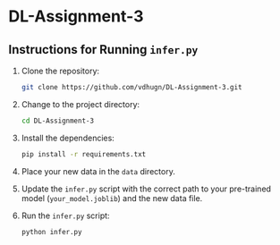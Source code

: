 # DL-Assignment-3

## Instructions for Running `infer.py`

1. Clone the repository:
    ```bash
    git clone https://github.com/vdhugn/DL-Assignment-3.git
    ```
2. Change to the project directory:

    ```bash
    cd DL-Assignment-3
    ```
3. Install the dependencies:
    ```bash
    pip install -r requirements.txt
    ```
4. Place your new data in the `data` directory.

5. Update the `infer.py` script with the correct path to your pre-trained model (`your_model.joblib`) and the new data file.

6. Run the `infer.py` script:

    ```bash
    python infer.py
    ```
